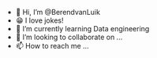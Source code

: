 - 👋 Hi, I’m @BerendvanLuik
- 😁 I love jokes!
- 🌱 I’m currently learning Data engineering
- 💞️ I’m looking to collaborate on ...
- 📫 How to reach me ...

<!---
BerendvanLuik/BerendvanLuik is a ✨ special ✨ repository because its `README.md` (this file) appears on your GitHub profile.
You can click the Preview link to take a look at your changes.
--->
